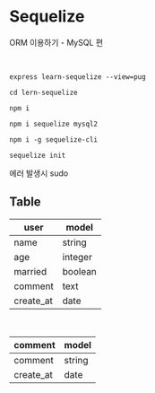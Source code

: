 # Sequelize
ORM 이용하기 - MySQL 편

<br>

~~~
express learn-sequelize --view=pug

cd lern-sequelize

npm i

npm i sequelize mysql2

npm i -g sequelize-cli

sequelize init
~~~
에러 발생시 sudo


## Table
|user|model|
|---|---|
|name|string|
|age|integer|
|married|boolean|
|comment|text|
|create_at|date|

<br>

|comment|model|
|---|---|
|comment|string|
|create_at|date|
